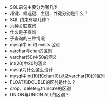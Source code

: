 - SQL语句主要分为哪几类  
- 超键、候选键、主键、外键分别是什么？  
- SQL 约束有哪几种？  
- 六种关联查询  
- 什么是子查询  
- 子查询的三种情况    
- mysql中 in 和 exists 区别  
- varchar与char的区别  
- varchar(50)中50的涵义  
- int(20)中20的涵义  
- mysql为什么这么设计  
- mysql中int(10)和char(10)以及varchar(10)的区别  
- FLOAT和DOUBLE的区别是什么？  
- drop、delete与truncate的区别  
- UNION与UNION ALL的区别？  
